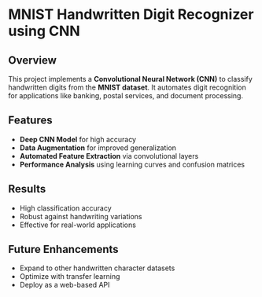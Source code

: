 # MNIST Handwritten Digit Recognizer using CNN

## Overview
This project implements a **Convolutional Neural Network (CNN)** to classify handwritten digits from the **MNIST dataset**. It automates digit recognition for applications like banking, postal services, and document processing.

## Features
- **Deep CNN Model** for high accuracy
- **Data Augmentation** for improved generalization
- **Automated Feature Extraction** via convolutional layers
- **Performance Analysis** using learning curves and confusion matrices

## Results
- High classification accuracy
- Robust against handwriting variations
- Effective for real-world applications

## Future Enhancements
- Expand to other handwritten character datasets
- Optimize with transfer learning
- Deploy as a web-based API
